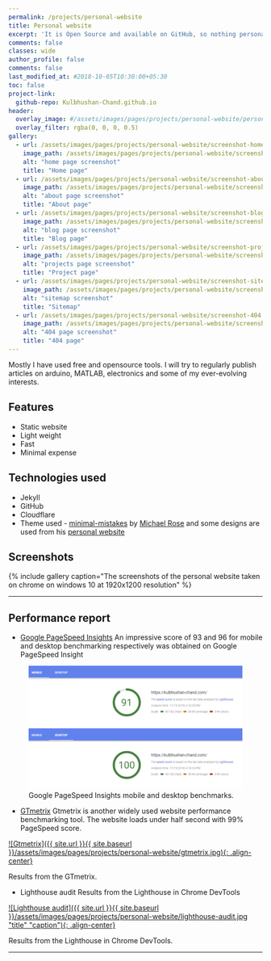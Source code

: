 ```yaml
---
permalink: /projects/personal-website
title: Personal website
excerpt: 'It is Open Source and available on GitHub, so nothing personal then 🤔'
comments: false
classes: wide
author_profile: false
comments: false
last_modified_at: #2018-10-05T10:30:00+05:30
toc: false
project-link:
  github-repo: Kulbhushan-Chand.github.io
header:
  overlay_image: #/assets/images/pages/projects/personal-website/personal-website-header.jpg
  overlay_filter: rgba(0, 0, 0, 0.5)
gallery:
  - url: /assets/images/pages/projects/personal-website/screenshot-home.jpg
    image_path: /assets/images/pages/projects/personal-website/screenshot-home.jpg
    alt: "home page screenshot"
    title: "Home page"
  - url: /assets/images/pages/projects/personal-website/screenshot-about.jpg
    image_path: /assets/images/pages/projects/personal-website/screenshot-about.jpg
    alt: "about page screenshot"
    title: "About page"
  - url: /assets/images/pages/projects/personal-website/screenshot-blog.jpg
    image_path: /assets/images/pages/projects/personal-website/screenshot-blog.jpg
    alt: "blog page screenshot"
    title: "Blog page"
  - url: /assets/images/pages/projects/personal-website/screenshot-projects.jpg
    image_path: /assets/images/pages/projects/personal-website/screenshot-projects.jpg
    alt: "projects page screenshot"
    title: "Project page"
  - url: /assets/images/pages/projects/personal-website/screenshot-sitemap.jpg
    image_path: /assets/images/pages/projects/personal-website/screenshot-sitemap.jpg
    alt: "sitemap screenshot"
    title: "Sitemap"
  - url: /assets/images/pages/projects/personal-website/screenshot-404.jpg
    image_path: /assets/images/pages/projects/personal-website/screenshot-404.jpg
    alt: "404 page screenshot"
    title: "404 page"        
---
```



Mostly I have used free and opensource tools. I will try to regularly publish articles on arduino, MATLAB, electronics and some of my ever-evolving interests.



## Features
- Static website
- Light weight
- Fast
- Minimal expense

## Technologies used
- Jekyll
- GitHub
- Cloudflare
- Theme used - [minimal-mistakes](https://github.com/mmistakes/minimal-mistakes) by [Michael Rose](https://twitter.com/mmistakes) and some designs are used from his [personal website](https://mademistakes.com)


## Screenshots

{% include gallery caption="The screenshots of the personal website taken on chrome on windows 10 at 1920x1200 resolution" %}


---
## Performance report

- [Google PageSpeed Insights](https://developers.google.com/speed/pagespeed/insights/)
An impressive score of 93 and 96 for mobile and desktop benchmarking respectively was obtained on Google PageSpeed Insight 

<figure class="">
    <a href="/assets/images/pages/projects/personal-website/google-pagespeed-insights-mobile.png">
    <img alt="Google PageSpeed Insights mobile benchmark" src="/assets/images/pages/projects/personal-website/google-pagespeed-insights-mobile.png"></a>
    <a href="/assets/images/pages/projects/personal-website/google-pagespeed-insights-desktop.png">
    <img alt="Google PageSpeed Insights desktop benchmark" src="/assets/images/pages/projects/personal-website/google-pagespeed-insights-desktop.png"></a>
    <figcaption>Google PageSpeed Insights mobile and desktop benchmarks.</figcaption>
</figure>
       

- [GTmetrix](https://gtmetrix.com/)
Gtmetrix is another widely used website performance benchmarking tool. The website loads under half second with 99% PageSpeed score.

[![Gtmetrix]({{ site.url }}{{ site.baseurl }}/assets/images/pages/projects/personal-website/gtmetrix.jpg){: .align-center}](/assets/images/pages/projects/personal-website/gtmetrix.jpg)
<figcaption>Results from the GTmetrix.</figcaption>


- Lighthouse audit
Results from the Lighthouse in Chrome DevTools

[![Lighthouse audit]({{ site.url }}{{ site.baseurl }}/assets/images/pages/projects/personal-website/lighthouse-audit.jpg "title" "caption"){: .align-center}](/assets/images/pages/projects/personal-website/lighthouse-audit.jpg)
<figcaption>Results from the Lighthouse in Chrome DevTools.</figcaption>

---
